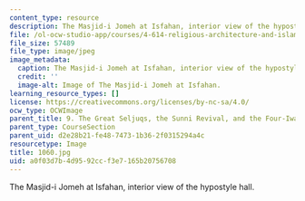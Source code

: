 ```yaml
---
content_type: resource
description: The Masjid-i Jomeh at Isfahan, interior view of the hypostyle hall.
file: /ol-ocw-studio-app/courses/4-614-religious-architecture-and-islamic-cultures-fall-2002/a0f03d7b4d9592ccf3e7165b20756708_1060.jpg
file_size: 57489
file_type: image/jpeg
image_metadata:
  caption: The Masjid-i Jomeh at Isfahan, interior view of the hypostyle hall.
  credit: ''
  image-alt: Image of The Masjid-i Jomeh at Isfahan.
learning_resource_types: []
license: https://creativecommons.org/licenses/by-nc-sa/4.0/
ocw_type: OCWImage
parent_title: 9. The Great Seljuqs, the Sunni Revival, and the Four-Iwan Plan
parent_type: CourseSection
parent_uid: d2e28b21-fe48-7473-1b36-2f0315294a4c
resourcetype: Image
title: 1060.jpg
uid: a0f03d7b-4d95-92cc-f3e7-165b20756708
---
```

The Masjid-i Jomeh at Isfahan, interior view of the hypostyle hall.